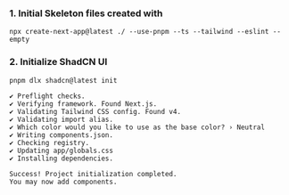 ### 1. Initial Skeleton files created with 
```
npx create-next-app@latest ./ --use-pnpm --ts --tailwind --eslint --empty
```

### 2. Initialize ShadCN UI 
```
pnpm dlx shadcn@latest init
```

```
✔ Preflight checks.
✔ Verifying framework. Found Next.js.
✔ Validating Tailwind CSS config. Found v4.
✔ Validating import alias.
✔ Which color would you like to use as the base color? › Neutral
✔ Writing components.json.
✔ Checking registry.
✔ Updating app/globals.css
✔ Installing dependencies.

Success! Project initialization completed.
You may now add components.
```